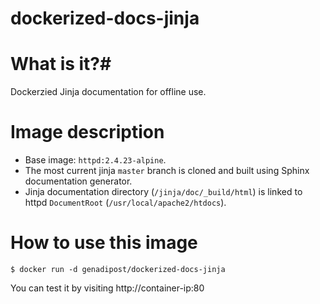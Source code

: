# dockerized-docs-jinja

# What is it?#
Dockerzied Jinja documentation for offline use.

# Image description #
- Base image: `httpd:2.4.23-alpine`.
- The most current jinja `master` branch is cloned and built using Sphinx documentation generator.
- Jinja documentation directory (`/jinja/doc/_build/html`) is linked to httpd `DocumentRoot` (`/usr/local/apache2/htdocs`).

# How to use this image #

```console
$ docker run -d genadipost/dockerized-docs-jinja
```

You can test it by visiting http://container-ip:80
